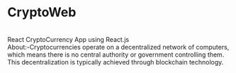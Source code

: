 # CryptoWeb
<br>
React CryptoCurrency App using React.js
<br>
About:-Cryptocurrencies operate on a decentralized network of computers, which means there is no central authority or government controlling them. This decentralization is typically achieved through blockchain technology.

